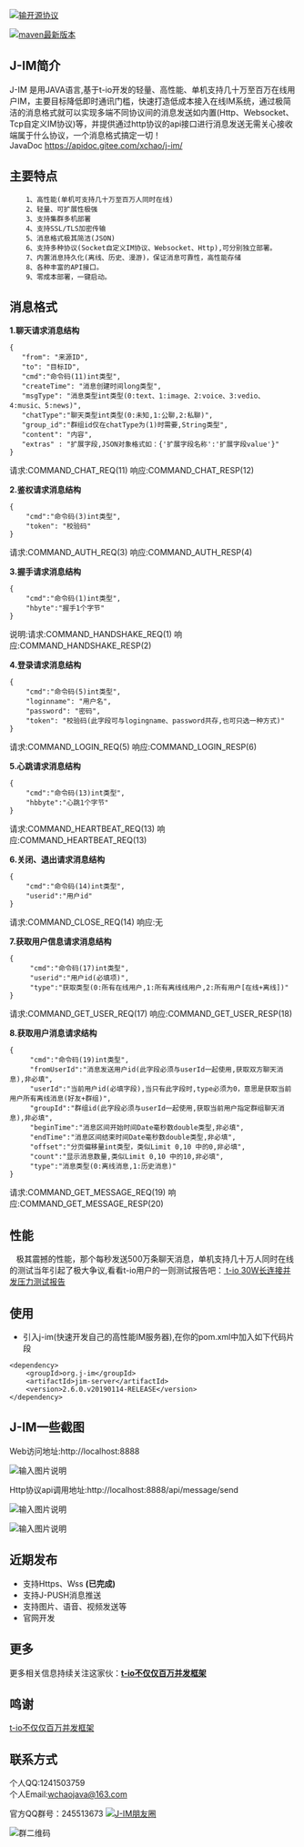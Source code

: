 [![输开源协议](https://img.shields.io/badge/License-Apache--2.0-brightgreen.svg "Apache")](https://www.apache.org/licenses/LICENSE-2.0)

[![maven最新版本](https://maven-badges.herokuapp.com/maven-central/org.j-im/jim-server/badge.svg "maven最新版本")](https://maven-badges.herokuapp.com/maven-central/org.j-im/jim-server)
## J-IM简介

 J-IM 是用JAVA语言,基于t-io开发的轻量、高性能、单机支持几十万至百万在线用户IM，主要目标降低即时通讯门槛，快速打造低成本接入在线IM系统，通过极简洁的消息格式就可以实现多端不同协议间的消息发送如内置(Http、Websocket、Tcp自定义IM协议)等，并提供通过http协议的api接口进行消息发送无需关心接收端属于什么协议，一个消息格式搞定一切！                                                                        
JavaDoc https://apidoc.gitee.com/xchao/j-im/

## 主要特点
        1、高性能(单机可支持几十万至百万人同时在线)
        2、轻量、可扩展性极强
        3、支持集群多机部署
        4、支持SSL/TLS加密传输
        5、消息格式极其简洁(JSON)
        6、支持多种协议(Socket自定义IM协议、Websocket、Http),可分别独立部署。
        7、内置消息持久化(离线、历史、漫游)，保证消息可靠性，高性能存储
        8、各种丰富的API接口。
        9、零成本部署，一键启动。

## 消息格式

 **1.聊天请求消息结构** 
 ```
{
    "from": "来源ID",
    "to": "目标ID",
    "cmd":"命令码(11)int类型",
    "createTime": "消息创建时间long类型",
    "msgType": "消息类型int类型(0:text、1:image、2:voice、3:vedio、4:music、5:news)",
    "chatType":"聊天类型int类型(0:未知,1:公聊,2:私聊)",
    "group_id":"群组id仅在chatType为(1)时需要,String类型",
    "content": "内容",
    "extras" : "扩展字段,JSON对象格式如：{'扩展字段名称':'扩展字段value'}"
}
```
请求:COMMAND_CHAT_REQ(11) 响应:COMMAND_CHAT_RESP(12)

 **2.鉴权请求消息结构** 
```
{
    "cmd":"命令码(3)int类型",
    "token": "校验码"
}
```
请求:COMMAND_AUTH_REQ(3) 响应:COMMAND_AUTH_RESP(4)

 **3.握手请求消息结构** 
```
{
    "cmd":"命令码(1)int类型",
    "hbyte":"握手1个字节"
}
```
说明:请求:COMMAND_HANDSHAKE_REQ(1) 响应:COMMAND_HANDSHAKE_RESP(2)

 **4.登录请求消息结构** 
```
{
    "cmd":"命令码(5)int类型",
    "loginname": "用户名",
    "password": "密码",
    "token": "校验码(此字段可与logingname、password共存,也可只选一种方式)"
}
```
请求:COMMAND_LOGIN_REQ(5) 响应:COMMAND_LOGIN_RESP(6)

 **5.心跳请求消息结构** 
```
{
    "cmd":"命令码(13)int类型",
    "hbbyte":"心跳1个字节"
}
```
请求:COMMAND_HEARTBEAT_REQ(13) 响应:COMMAND_HEARTBEAT_REQ(13)

 **6.关闭、退出请求消息结构** 
```
{
    "cmd":"命令码(14)int类型",
    "userid":"用户id"
}
```
请求:COMMAND_CLOSE_REQ(14) 响应:无

 **7.获取用户信息请求消息结构** 
```
{
     "cmd":"命令码(17)int类型",
     "userid":"用户id(必填项)",
     "type":"获取类型(0:所有在线用户,1:所有离线线用户,2:所有用户[在线+离线])"
}
```
请求:COMMAND_GET_USER_REQ(17) 响应:COMMAND_GET_USER_RESP(18)

**8.获取用户消息请求结构** 
```
{
     "cmd":"命令码(19)int类型",
     "fromUserId":"消息发送用户id(此字段必须与userId一起使用,获取双方聊天消息),非必填",
     "userId":"当前用户id(必填字段),当只有此字段时,type必须为0，意思是获取当前用户所有离线消息(好友+群组)",
     "groupId":"群组id(此字段必须与userId一起使用,获取当前用户指定群组聊天消息),非必填",
     "beginTime":"消息区间开始时间Date毫秒数double类型,非必填",
     "endTime":"消息区间结束时间Date毫秒数double类型,非必填",
     "offset":"分页偏移量int类型，类似Limit 0,10 中的0,非必填",
     "count":"显示消息数量,类似Limit 0,10 中的10,非必填",
     "type":"消息类型(0:离线消息,1:历史消息)"
}
```
请求:COMMAND_GET_MESSAGE_REQ(19) 响应:COMMAND_GET_MESSAGE_RESP(20)

## 性能
&nbsp;&nbsp;&nbsp;极其震撼的性能，那个每秒发送500万条聊天消息，单机支持几十万人同时在线的测试当年引起了极大争议,看看t-io用户的一则测试报告吧：[ t-io 30W长连接并发压力测试报告](https://my.oschina.net/u/2369298/blog/915435)

## 使用
- 引入j-im(快速开发自己的高性能IM服务器),在你的pom.xml中加入如下代码片段
```
<dependency>
    <groupId>org.j-im</groupId>
    <artifactId>jim-server</artifactId>
    <version>2.6.0.v20190114-RELEASE</version>
</dependency>
```

## J-IM一些截图

  Web访问地址:http://localhost:8888

  ![输入图片说明](https://gitee.com/uploads/images/2017/0922/195539_4a5d9ed4_410355.jpeg "tio-img-0.jpg")

  Http协议api调用地址:http://localhost:8888/api/message/send

  ![输入图片说明](https://gitee.com/uploads/images/2017/0830/190054_a128b214_410355.jpeg "tio-im-2.jpg")

  ![输入图片说明](https://gitee.com/uploads/images/2017/0830/190428_474270ae_410355.jpeg "tio-im-3.jpg")

## 近期发布
- 支持Https、Wss  **(已完成)** 
- 支持J-PUSH消息推送
- 支持图片、语音、视频发送等
- 官网开发

## 更多
更多相关信息持续关注这家伙：**[t-io不仅仅百万并发框架](http://gitee.com/tywo45/t-io)** 

## 鸣谢
[t-io不仅仅百万并发框架](https://gitee.com/tywo45/t-io)

## 联系方式
   个人QQ:1241503759<br>
   个人Email:wchaojava@163.com

   官方QQ群号：245513673 <a target="_blank"  href="//shang.qq.com/wpa/qunwpa?idkey=c876012ca4131bfdb6a32c9e5b4cde730b686fa1d20cc2ebd795a0fe2760b5d8"><img border="0" src="//pub.idqqimg.com/wpa/images/group.png" alt="J-IM朋友圈" title="J-IM朋友圈"></a>

![群二维码](https://gitee.com/uploads/images/2018/0415/131601_e2cf7bde_410355.png "1523769300727.png")